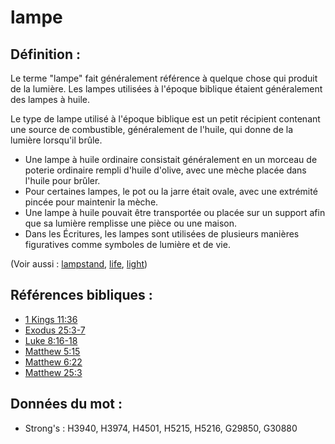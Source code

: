 # lampe

## Définition :

Le terme "lampe" fait généralement référence à quelque chose qui produit de la lumière. Les lampes utilisées à l'époque biblique étaient généralement des lampes à huile.

Le type de lampe utilisé à l'époque biblique est un petit récipient contenant une source de combustible, généralement de l'huile, qui donne de la lumière lorsqu'il brûle.

* Une lampe à huile ordinaire consistait généralement en un morceau de poterie ordinaire rempli d'huile d'olive, avec une mèche placée dans l'huile pour brûler.
* Pour certaines lampes, le pot ou la jarre était ovale, avec une extrémité pincée pour maintenir la mèche.
* Une lampe à huile pouvait être transportée ou placée sur un support afin que sa lumière remplisse une pièce ou une maison.
* Dans les Écritures, les lampes sont utilisées de plusieurs manières figuratives comme symboles de lumière et de vie.

(Voir aussi : [lampstand](../other/lampstand.md), [life](../kt/life.md), [light](../other/light.md))

## Références bibliques :

* [1 Kings 11:36](rc://en/tn/help/1ki/11/36)
* [Exodus 25:3-7](rc://en/tn/help/exo/25/03)
* [Luke 8:16-18](rc://en/tn/help/luk/08/16)
* [Matthew 5:15](rc://en/tn/help/mat/05/15)
* [Matthew 6:22](rc://en/tn/help/mat/06/22)
* [Matthew 25:3](rc://en/tn/help/mat/25/03)

## Données du mot :

* Strong's : H3940, H3974, H4501, H5215, H5216, G29850, G30880
